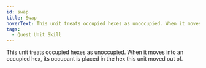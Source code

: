 ```yaml
---
id: swap
title: Swap
hoverText: This unit treats occupied hexes as unoccupied. When it moves into an occupied hex, its occupant is placed in the hex this unit moved out of.
tags:
  - Quest Unit Skill
---
```


This unit treats occupied hexes as unoccupied. When it moves into an occupied hex, its occupant is placed in the hex this unit moved out of.
